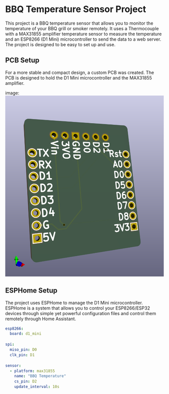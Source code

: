 # BBQ Temperature Sensor Project

This project is a BBQ temperature sensor that allows you to monitor the temperature of your BBQ grill or smoker remotely. It uses a Thermocouple with a MAX31855 amplifier temperature sensor to measure the temperature and an ESP8266 (D1 Mini) microcontroller to send the data to a web server. The project is designed to be easy to set up and use.

## PCB Setup

For a more stable and compact design, a custom PCB was created. The PCB is designed to hold the D1 Mini microcontroller and the MAX31855 amplifier.

image:
![PCB](bbq_pcb.png)

## ESPHome Setup

The project uses ESPHome to manage the D1 Mini microcontroller. ESPHome is a system that allows you to control your ESP8266/ESP32 devices through simple yet powerful configuration files and control them remotely through Home Assistant.

```yml
esp8266:
  board: d1_mini

spi:
  miso_pin: D0
  clk_pin: D1

sensor:
  - platform: max31855
    name: "BBQ Temperature"
    cs_pin: D2
    update_interval: 10s
```
